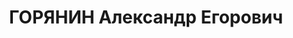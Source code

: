 ---
title: ГОРЯНИН Александр Егорович
description: "народився 1906, уродженець м. Душатин Сергіївського р-ну, БРСР, білорус,\
  \ чл. ВКП/б/. \n  Проживав у м. Христинівка. Працював зав. культпроп. РК КПУ. \n\
  \  Засуджений 17 листопада 1937 р. ВК ВС СРСР до ВМП. \n  Реабілітований 12 січня\
  \ 1960 р. ВС СРСР."
---
